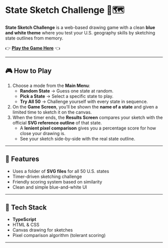 # State Sketch Challenge 🎨🗺️  

**State Sketch Challenge** is a web-based drawing game with a clean **blue and white theme** where you test your U.S. geography skills by sketching state outlines from memory.  

👉 **[Play the Game Here](YOUR_LINK_HERE)** 👈  

---

## 🎮 How to Play  
1. Choose a mode from the **Main Menu**:  
   - **Random State** → Guess one state at random.  
   - **Pick a State** → Select a specific state to play.  
   - **Try All 50** → Challenge yourself with every state in sequence.  
2. On the **Game Screen**, you’ll be shown the **name of a state** and given a limited time to sketch it on the canvas.  
3. When the timer ends, the **Results Screen** compares your sketch with the official **SVG reference outline** of that state.  
   - A **lenient pixel comparison** gives you a percentage score for how close your drawing is.  
   - See your sketch side-by-side with the real state outline.  

---

## 📂 Features  
- Uses a folder of **SVG files** for all 50 U.S. states  
- Timer-driven sketching challenge  
- Friendly scoring system based on similarity  
- Clean and simple blue-and-white UI  

---

## 🚀 Tech Stack  
- **TypeScript**  
- HTML & CSS  
- Canvas drawing for sketches  
- Pixel comparison algorithm (tolerant scoring)  

---
